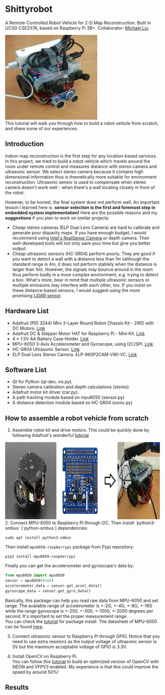 # Shittyrobot 
A Remote-Controlled Robot Vehicle for 2-D Map Reconstruction. Built in UCSD CSE237A, based on Raspberry Pi 3B+.
Collaborator: [Michael Liu](https://github.com/iosmichael). 
<div align=left><img width="300" height="275" src="https://github.com/Orienfish/Shittyrobot/blob/master/img/car_final.jpg"/></div>
This tutorial will walk you through how to build a robot vehicle from scratch, and share some of our experiences.

## Introduction
Indoor map reconstruction is the first step for any location-based services. In this project, we tried to build a robot vehicle which travels around the room under remote control and measures distance with stereo camera and ultrasonic sensor. We select stereo camera because it contains high dimensional information thus is theoretically more suitable for environment reconstruction. Ultrasonic sensor is used to compensate when stereo camera doesn't work well - when there's a wall locating closely in front of the robot.

However, to be honest, the final system does not perform well. An important lesson I learned here is: **sensor selection is the first and foremost step in embedded system implementation!** Here are the possible reasons and my **suggestions** if you plan to work on similar projects:
* Cheap stereo cameras (ELP Dual Lens Camera) are hard to calibrate and generate poor disparity maps. If you have enough budget, I would recommend using [Intel's RealSense Camera](https://realsense.intel.com/) or depth camera. Their well-developed tools will not only save your time but give you better output.
* Cheap ultrasonic sensors (HC-SR04) perform poorly. They are good if you want to detect a wall with a distance less than 1m (although the standard range is 4m, it does not perform stablely when the distance is larger than 1m). However, the signals may bounce around in the room thus perform badly in a more complex environment, e.g. trying to detect a box. What's more, bear in mind that multiple ultrasonic sensors or multiple emissions may interfere with each other, too. If you insist on these distance-based sensors, I would suggest using the more promising [LiDAR sensor](https://irlock.com/products/tfmini-rangefinder?variant=15818579050547&utm_campaign=gs-2018-09-19&utm_source=google&utm_medium=smart_campaign&gclid=Cj0KCQiAtvPjBRDPARIsAJfZz0qQhvE5Wgyua1VzXPhsCDu_GOqgUyapprkPiMQiIYT7c_cRWPb5QysaAt5BEALw_wcB).

## Hardware List
* Adafruit (PID 3244) Mini 3-Layer Round Robot Chassis Kit - 2WD with DC Motors. [Link](https://www.adafruit.com/product/3244)
* Adafruit DC & Stepper Motor HAT for Raspberry Pi - Mini Kit. [Link](https://www.adafruit.com/product/2348)
* 4 * 1.5V AA Battery Case Holder. [Link](https://www.amazon.com/gp/product/B075G8XZLM/ref=ppx_yo_dt_b_asin_title_o02_s00?ie=UTF8&psc=1)
* MPU-6050 3-Axis Accelerometer and Gyroscope, using I2C/SPI. [Link](https://www.amazon.com/gp/product/B008BOPN40/ref=ppx_yo_dt_b_asin_title_o01_s01?ie=UTF8&psc=1)
* HC-SR04 Ultrasonic Sensor. [Link](https://www.adafruit.com/product/3942)
* ELP Dual Lens Stereo Camera. ELP-960P2CAM-V90-VC. [Link](https://www.amazon.com/ELP-Industrial-Application-Synchronized-ELP-960P2CAM-V90-VC/dp/B078TDLHCP/ref=cm_cr_arp_d_product_top?ie=UTF8)

## Software List
* Qt for Python (qt-dev, vis.py).
* Stereo camera calibration and depth calculations (stereo).
* Adafruit motor kit driver (car.py). 
* A path tracking module based on mpu6050 (sensor.py)
* A distance detection module based on HC-SR04 (sonic.py)

## How to assemble a robot vehicle from scratch
1. Assemble robot kit and drive motors. This could be quickly done by following Adafruit's wonderful [tutorial](https://learn.adafruit.com/adafruit-motor-shield-v2-for-arduino/overview)
<div align=left><img width="1000" height="250" src="https://github.com/Orienfish/Shittyrobot/blob/master/img/assemble.png"/></div>
2. Connect MPU-6050 to Raspberry Pi through I2C. Then install `python3-smbus` (`python-smbus`) dependencies:

```
sudo apt install python3-smbus
```

Then install `mpu6050-raspberrypi` package from Pypi repository:

```
pip3 install mpu6050-raspberrypi
```

Finally you can get the accelerometer and gyroscope's data by:

```python
from mpu6050 import mpu6050
sensor = mpu6050(0x68)
accelerometer_data = sensor.get_accel_data()
gyroscope_data = sensor.get_gyro_data()
```

Basically, this package can help you read raw data from MPU-6050 and set range. The available range of accelerometer is +-2G, +-4G, +-8G, +-16G while the range gyroscope is +-250, +-500, +-1000, +-2000 degrees per second. It's important to set the proper measurement range. <br>
You can check the [tutorial](https://pypi.org/project/mpu6050-raspberrypi/) for package install. The datasheet of MPU-6050 can be found [here](https://store.invensense.com/datasheets/invensense/MPU-6050_DataSheet_V3%204.pdf).

3. Connect ultrasonic sensor to Raspberry Pi through GPIO. Notice that you need to use extra resistors as the output voltage of ultrasonic sensor is 5V but the maximum acceptable voltage of GPIO is 3.3V.

4. Install OpenCV on Raspberry Pi. <br>
  You can follow this [tutorial](https://www.pyimagesearch.com/2017/10/09/optimizing-opencv-on-the-raspberry-pi/) to build an optimized version of OpenCV with NEON and VFPV3 enabled. My experience is that this could improve the speed by around 50%!

## Results
